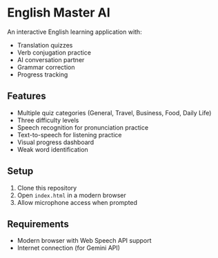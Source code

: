 # English Master AI

An interactive English learning application with:

- Translation quizzes
- Verb conjugation practice
- AI conversation partner
- Grammar correction
- Progress tracking

## Features

- Multiple quiz categories (General, Travel, Business, Food, Daily Life)
- Three difficulty levels
- Speech recognition for pronunciation practice
- Text-to-speech for listening practice
- Visual progress dashboard
- Weak word identification

## Setup

1. Clone this repository
2. Open `index.html` in a modern browser
3. Allow microphone access when prompted

## Requirements

- Modern browser with Web Speech API support
- Internet connection (for Gemini API)

